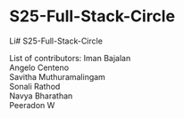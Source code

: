 # S25-Full-Stack-Circle

Li# S25-Full-Stack-Circle

List of contributors:
Iman Bajalan  
Angelo Centeno  
Savitha Muthuramalingam  
Sonali Rathod  
Navya Bharathan  
Peeradon W